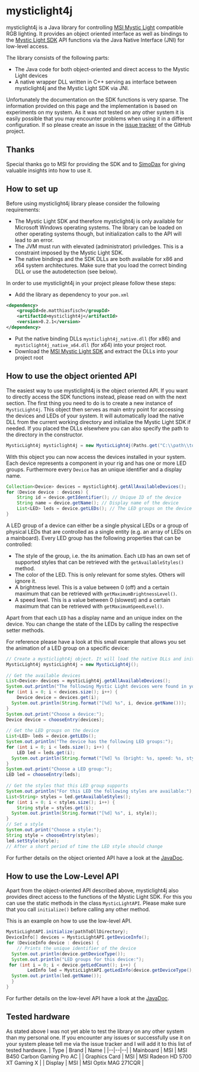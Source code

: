 
# mysticlight4j

mysticlight4j is a Java library for controlling [MSI Mystic Light](https://de.msi.com/Landing/mystic-light-rgb-gaming-pc/) compatible RGB lighting. It provides an object oriented interface as well as bindings to the [Mystic Light SDK](https://de.msi.com/Landing/mystic-light-rgb-gaming-pc/download) API functions via the Java Native Interface (JNI) for low-level access.

The library consists of the following parts:
- The Java code for both object-oriented and direct access to the Mystic Light devices
- A native wrapper DLL written in C++ serving as interface between mysticlight4j and the Mystic Light SDK via JNI.

Unfortunately the documentation on the SDK functions is very sparse. The information provided on this page and the implementation is based on experiments on my system. As it was not tested on any other system it is easily possible that you may encounter problems when using it in a different configuration. If so please create an issue in the [issue tracker]([https://github.com/fischmat/mysticlight4j/issues](https://github.com/fischmat/mysticlight4j/issues)) of the GitHub project.

## Thanks
Special thanks go to MSI for providing the SDK and to [SimoDax](https://github.com/SimoDax) for giving valuable insights into how to use it.

## How to set up
Before using mysticlight4j library please consider the following requirements:
- The Mystic Light SDK and therefore mysticlight4j is only available for Microsoft Windows operating systems. The library can be loaded on other operating systems though, but initialization calls to the API will lead to an error.
- The JVM must run with elevated (administrator) priviledges. This is a constraint imposed by the Mystic Light SDK.
- The native bindings and the SDK DLLs are both available for x86 and x64 system architectures. Make sure that you load the correct binding DLL or use the autodetection (see below).

In order to use mysticlight4j in your project please follow these steps:
- Add the library as dependency to your `pom.xml`
```xml
<dependency>
    <groupId>de.matthiasfisch</groupId>
    <artifactId>mysticlight4j</artifactId>
    <version>0.2.1</version>
</dependency>
```

- Put the native binding DLLs `mysticlight4j_native.dll` (for x86) and `mysticlight4j_native_x64.dll` (for x64) into your project root.
- Download the [MSI Mystic Light SDK](http://download.msi.com/uti_exe/Mystic_light_SDK.zip) and extract the DLLs into your project root

## How to use the object oriented API
The easiest way to use mysticlight4j is the object oriented API. If you want to directly access the SDK functions instead, please read on with the next section.
The first thing you need to do is to create a new instance of `MysticLight4j`. This object then serves as main entry point for accessing the devices and LEDs of your system. It will automatically load the native DLL from the current working directory and initialize the Mystic Light SDK if needed. If you placed the DLLs elsewhere you can also specify the path to the directory in the constructor.
```java
MysticLight4j mysticlight4j = new MysticLight4j(Paths.get("C:\\path\\to\\dlls"));
```
With this object you can now access the devices installed in your system. Each device represents a component in your rig and has one or more LED groups. Furthermore every `Device` has an unique identifier and a display name.
```java
Collection<Device> devices = mysticlight4j.getAllAvailableDevices();
for (Device device : devices) {
    String id = device.getIdentifier(); // Unique ID of the device
    String name = device.getName(); // Display name of the device
    List<LED> leds = device.getLEDs(); // The LED groups on the device
}
```
A LED group of a device can either be a single physical LEDs or a group of physical LEDs that are controlled as a single entity (e.g. an array of LEDs on a mainboard). Every LED group has the following properties that can be controlled:
- The style of the group, i.e. the its animation. Each `LED` has an own set of supported styles that can be retrieved with the `getAvailableStyles()` method.
- The color of the LED. This is only relevant for some styles. Others will ignore it.
- A brightness level. This is a value between 0 (off) and a certain maximum that can be retrieved with `getMaximumBrightnessLevel()`.
- A speed level. This is a value between 0 (slowest) and a certain maximum that can be retrieved with `getMaximumSpeedLevel()`.

Apart from that each `LED` has a display name and an unique index on the device. You can change the state of the LEDs by calling the respective setter methods.

For reference please have a look at this small example that allows you set the animation of a LED group on a specific device:
```java
// Create a mysticlight4j object. It will load the native DLLs and initialize the SDK  
MysticLight4j mysticLight4j = new MysticLight4j();  
  
// Get the available devices  
List<Device> devices = mysticLight4j.getAllAvailableDevices();  
System.out.println("The following Mystic Light devices were found in your system:");  
for (int i = 0; i < devices.size(); i++) {  
    Device device = devices.get(i);  
  System.out.println(String.format("[%d] %s", i, device.getName()));  
}  
System.out.print("Choose a device:");  
Device device = chooseEntry(devices);  
  
// Get the LED groups on the device  
List<LED> leds = device.getLEDs();  
System.out.println("The device has the following LED groups:");  
for (int i = 0; i < leds.size(); i++) {  
    LED led = leds.get(i);  
  System.out.println(String.format("[%d] %s (bright: %s, speed: %s, style: %s)", i, led.getName(), led.getBrightnessLevel(), led.getSpeedLevel(), led.getStyle()));  
}  
System.out.print("Choose a LED group:");  
LED led = chooseEntry(leds);  
  
// Get the styles that this LED group supports  
System.out.println("For this LED the following styles are available:");  
List<String> styles = led.getAvailableStyles();  
for (int i = 0; i < styles.size(); i++) {  
    String style = styles.get(i);  
  System.out.println(String.format("[%d] %s", i, style));  
}  
// Set a style  
System.out.print("Choose a style:");  
String style = chooseEntry(styles);  
led.setStyle(style);  
// After a short period of time the LED style should change
```

For further details on the object oriented API have a look at the [JavaDoc](https://fischmat.github.io/mysticlight4j/de/matthiasfisch/mysticlight4j/package-summary.html).

## How to use the Low-Level API
Apart from the object-oriented API described above, mysticlight4j also provides direct access to the functions of the Mystic Light SDK. For this you can use the static methods in the class `MysticLightAPI`. Please make sure that you call `initialize()` before calling any other method.

This is an example on how to use the low-level API.
```java
MysticLightAPI.initialize(pathToDllDirectory);  
DeviceInfo[] devices = MysticLightAPI.getDeviceInfo();  
for (DeviceInfo device : devices) {  
    // Prints the unique identifier of the device  
  System.out.println(device.getDeviceType());  
  System.out.println("LED groups for this device:");  
 for (int i = 0; i < device.getLedCount(); i++) {  
        LedInfo led = MysticLightAPI.getLedInfo(device.getDeviceType(), i);  
  System.out.println(led.getName());  
  }  
}
```

For further details on the low-level API have a look at the [JavaDoc](https://fischmat.github.io/mysticlight4j/de/matthiasfisch/mysticlight4j/api/MysticLightAPI.html).

## Tested hardware
As stated above I was not yet able to test the library on any other system than my personal one. If you encounter any issues or successfully use it on your system please tell me via the issue tracker and I will add it to this list of tested hardware.
| Type | Brand | Name |
|--|--|--|
| Mainboard | MSI | MSI B450 Carbon Gaming Pro AC |
| Graphics Card | MSI | MSI Radeon HD 5700 XT Gaming X |
| Display | MSI | MSI Optix MAG 271CQR |
